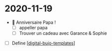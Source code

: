 # 2020-11-19

- 📅 Anniversaire Papa !
    - [ ] appeller papa
    - [ ] Trouver un cadeau avec Garance & Sophie

- [ ] Define [[digital-bujo-templates]]

[//begin]: # "Autogenerated link references for markdown compatibility"
[digital-bujo-templates]: ../digital-bujo-templates "Digital Bujo Templates"
[//end]: # "Autogenerated link references"